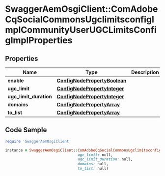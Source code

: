 # SwaggerAemOsgiClient::ComAdobeCqSocialCommonsUgclimitsconfigImplCommunityUserUGCLimitsConfigImplProperties

## Properties

Name | Type | Description | Notes
------------ | ------------- | ------------- | -------------
**enable** | [**ConfigNodePropertyBoolean**](ConfigNodePropertyBoolean.md) |  | [optional] 
**ugc_limit** | [**ConfigNodePropertyInteger**](ConfigNodePropertyInteger.md) |  | [optional] 
**ugc_limit_duration** | [**ConfigNodePropertyInteger**](ConfigNodePropertyInteger.md) |  | [optional] 
**domains** | [**ConfigNodePropertyArray**](ConfigNodePropertyArray.md) |  | [optional] 
**to_list** | [**ConfigNodePropertyArray**](ConfigNodePropertyArray.md) |  | [optional] 

## Code Sample

```ruby
require 'SwaggerAemOsgiClient'

instance = SwaggerAemOsgiClient::ComAdobeCqSocialCommonsUgclimitsconfigImplCommunityUserUGCLimitsConfigImplProperties.new(enable: null,
                                 ugc_limit: null,
                                 ugc_limit_duration: null,
                                 domains: null,
                                 to_list: null)
```


